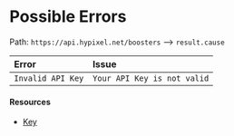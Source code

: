 # Possible Errors
Path: `https://api.hypixel.net/boosters` --> `result.cause`


|Error|Issue|
|:-|:-|
|`Invalid API Key`|`Your API Key is not valid`|

#### Resources
- [Key](https://github.com/HypixelCommunity/Hypixel-Api-Documentation/tree/main/API%20Usage/GetAKey.md)
